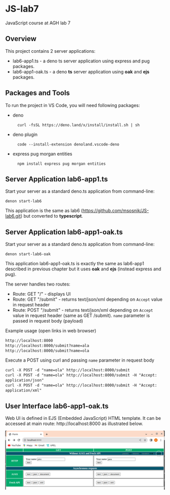 # JS-lab7
JavaScript course at AGH lab 7

## Overview
This project contains 2 server applications:
- lab6-app1.ts - a deno ts server application using express and pug packages.
- lab6-app1-oak.ts - a deno __ts__ server application using __oak__ and __ejs__ packages. 

## Packages and Tools
To run the project in VS Code, you will need following packages:
- deno

        curl -fsSL https://deno.land/x/install/install.sh | sh

- deno plugin

        code --install-extension denoland.vscode-deno     

- express pug morgan entities

        npm install express pug morgan entities

## Server Application lab6-app1.ts
Start your server as a standard deno.ts application from command-line:

    denon start-lab6

This application is the same as lab6 (https://github.com/msosnik/JS-lab6.git) but converted to __typescript__.
    
## Server Application lab6-app1-oak.ts
Start your server as a standard deno.ts application from command-line:

    denon start-lab6-oak

This application lab6-app1-oak.ts is exactly the same as lab6-app1 described in previous chapter but it uses __oak__ and __ejs__ (instead express and pug).

The server handles two routes:
- Route: GET "/" - displays UI
- Route: GET "/submit" - returns text/json/xml depending on `Accept` value in request header
- Route: POST "/submit" -  returns text/json/xml depending on `Accept` value in request header (same as GET /submit). `name` parameter is passed in request body (payload)

Example usage (open links in web browser)

    http://localhost:8000
    http://localhost:8000/submit?name=ala
    http://localhost:8000/submit?name=ola

Execute a POST using curl and passing `name` parameter in request body

    curl -X POST -d "name=ola" http://localhost:8000/submit
    curl -X POST -d "name=ola" http://localhost:8000/submit -H "Accept: application/json"
    curl -X POST -d "name=ola" http://localhost:8000/submit -H "Accept: application/xml"


## User Interface lab6-app1-oak.ts
Web UI is defined in EJS (Embedded JavaScript) HTML template. It can be accessed at main route: http://localhost:8000 as illustrated below.

![ui](doc/ajax-fetch-ui.png)

